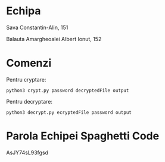 # Echipa
Sava Constantin-Alin, 151

Balauta Amargheoalei Albert Ionut, 152

# Comenzi

Pentru cryptare:
```
python3 crypt.py password decryptedFile output
```

Pentru decryptare:
```
python3 decrypt.py ecryptedFile password output
```

# Parola Echipei Spaghetti Code

AsJY74sL93fgsd
